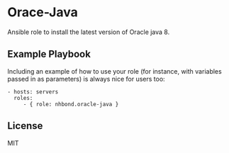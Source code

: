 Orace-Java
=========

Ansible role to install the latest version of Oracle java 8.



Example Playbook
----------------

Including an example of how to use your role (for instance, with variables passed in as parameters) is always nice for users too:

    - hosts: servers
      roles:
         - { role: nhbond.oracle-java }

License
-------

MIT